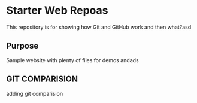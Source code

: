 # Starter Web Repoas

This repository is for showing how Git and GitHub work and then what?asd

## Purpose

Sample website with plenty of files for demos andads

## GIT COMPARISION
adding git comparision

